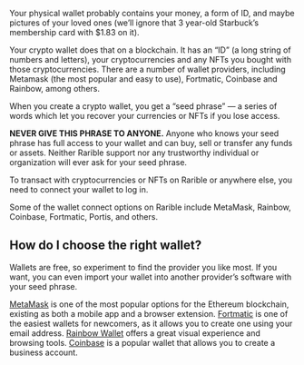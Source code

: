 Your physical wallet probably contains your money, a form of ID, and maybe pictures of your loved ones (we’ll ignore that 3 year-old Starbuck’s membership card with $1.83 on it).

Your crypto wallet does that on a blockchain. It has an “ID” (a long string of numbers and letters), your cryptocurrencies and any NFTs you bought with those cryptocurrencies. There are a number of wallet providers, including Metamask (the most popular and easy to use), Fortmatic, Coinbase and Rainbow, among others.

When you create a crypto wallet, you get a “seed phrase” — a series of words which let you recover your currencies or NFTs if you lose access.

**NEVER GIVE THIS PHRASE TO ANYONE.** Anyone who knows your seed phrase has full access to your wallet and can buy, sell or transfer any funds or assets. Neither Rarible support nor any trustworthy individual or organization will ever ask for your seed phrase.

To transact with cryptocurrencies or NFTs on Rarible or anywhere else, you need to connect your wallet to log in.

Some of the wallet connect options on Rarible include MetaMask, Rainbow, Coinbase, Fortmatic, Portis, and others.

## How do I choose the right wallet?

Wallets are free, so experiment to find the provider you like most. If you want, you can even import your wallet into another provider’s software with your seed phrase.

[MetaMask](https://metamask.io/) is one of the most popular options for the Ethereum blockchain, existing as both a mobile app and a browser extension. [Fortmatic](https://fortmatic.com/) is one of the easiest wallets for newcomers, as it allows you to create one using your email address. [Rainbow Wallet](https://rainbow.me/) offers a great visual experience and browsing tools. [Coinbase](https://wallet.coinbase.com/) is a popular wallet that allows you to create a business account.
